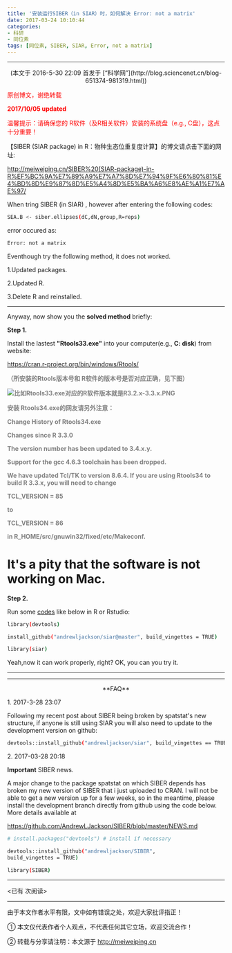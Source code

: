 ```yaml
---
title: '安装运行SIBER（in SIAR）时，如何解决 Error: not a matrix'
date: 2017-03-24 10:10:44
categories: 
- 科研
- 同位素
tags: [同位素, SIBER, SIAR, Error, not a matrix]
---
```


---

<center>(本文于 2016-5-30 22:09 首发于 [“科学网”](http://blog.sciencenet.cn/blog-651374-981319.html))</center>



<font color=red>原创博文，谢绝转载</font>

<font color=red>**2017/10/05 updated**</font>

<font color=red>温馨提示：请确保您的 R软件（及R相关软件）安装的系统盘（e.g., C盘），这点十分重要！ </font>


<!-- more -->


【SIBER (SIAR package) in R：物种生态位重复度计算】的博文请点击下面的网址:

http://meiweiping.cn/SIBER%20(SIAR-package)-in-R%EF%BC%9A%E7%89%A9%E7%A7%8D%E7%94%9F%E6%80%81%E4%BD%8D%E9%87%8D%E5%A4%8D%E5%BA%A6%E8%AE%A1%E7%AE%97/
 
<!-- more -->

When tring SIBER (in SIAR) , however after entering the following codes:

``` bash
SEA.B <- siber.ellipses(dC,dN,group,R=reps)
```

error occured as:

``` bash
Error: not a matrix
```

Eventhough try the following method, it does not worked.

1.Updated packages.

2.Updated R.

3.Delete R and reinstalled.

---

Anyway, now show you the **solved method** briefly:

**Step 1.** 

Install the lastest **"Rtools33.exe"** into your computer(e.g., **C: disk**) from website: 

https://cran.r-project.org/bin/windows/Rtools/



<b><font color=grey>

（所安装的Rtools版本号和 R软件的版本号是否对应正确，见下图）

![比如Rtools33.exe对应的R软件版本就是R3.2.x-3.3.x.PNG](https://i.loli.net/2017/10/05/59d6208f8ddca.png)


安装 Rtools34.exe的网友请另外注意：

Change History of Rtools34.exe

Changes since R 3.3.0

The version number has been updated to 3.4.x.y.

Support for the gcc 4.6.3 toolchain has been dropped.

We have updated Tcl/TK to version 8.6.4. If you are using Rtools34 to build R 3.3.x, you will need to change 

TCL_VERSION = 85

to

TCL_VERSION = 86

in R_HOME/src/gnuwin32/fixed/etc/Makeconf.

</font></b>


# It's a pity that the software is not working on Mac.


**Step 2.** 

Run some [codes](https://github.com/AndrewLJackson/siar) like below in R or Rstudio:

``` bash
library(devtools)

install_github("andrewljackson/siar@master", build_vingettes = TRUE)

library(siar)
```

Yeah,now it can work properly, right? OK, you can you try it.


---

---

<center>**FAQ**</center>

1\. 2017-3-28 23:07

Following my recent post about SIBER being broken by spatstat's new structure, if anyone is still using SIAR you will also need to update to the development version on github:

``` bash
devtools::install_github("andrewljackson/siar", build_vingettes == TRUE)
```

2\. 2017-03-28 20:18

**Important** SIBER news. 

A major change to the package spatstat on which SIBER depends has broken my new version of SIBER that i just uploaded to CRAN. I will not be able to get a new version up for a few weeks, so in the meantime, please install the development branch directly from github using the code below. More details available at 

https://github.com/AndrewLJackson/SIBER/blob/master/NEWS.md

``` bash
# install.packages("devtools") # install if necessary

devtools::install_github("andrewljackson/SIBER",
build_vingettes = TRUE)

library(SIBER)
```






---

<span id="busuanzi_container_page_pv">
<已有 <span id="busuanzi_value_page_pv"></span> 次阅读>
</span>

---


由于本文作者水平有限，文中如有错误之处，欢迎大家批评指正！

① 本文仅代表作者个人观点，不代表任何其它立场，欢迎交流合作！

② 转载与分享请注明：本文源于 http://meiweiping.cn